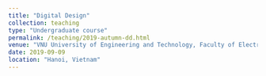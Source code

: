 ```yaml
---
title: "Digital Design"
collection: teaching
type: "Undergraduate course"
permalink: /teaching/2019-autumn-dd.html
venue: "VNU University of Engineering and Technology, Faculty of Electronics and Telecommunications"
date: 2019-09-09
location: "Hanoi, Vietnam"
---
```

